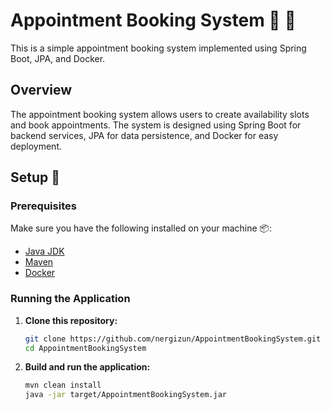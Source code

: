 
<!---
nergizun/nergizun is a ✨ special ✨ repository because its `README.md` (this file) appears on your GitHub profile.
You can click the Preview link to take a look at your changes.
--->


# Appointment Booking System 📅 📌 

This is a simple appointment booking system implemented using Spring Boot, JPA, and Docker.

## Overview

The appointment booking system allows users to create availability slots and book appointments. The system is designed using Spring Boot for backend services, JPA for data persistence, and Docker for easy deployment.

## Setup 🔧

### Prerequisites

Make sure you have the following installed on your machine 📦:

- [Java JDK](https://www.oracle.com/java/technologies/javase-downloads.html)
- [Maven](https://maven.apache.org/download.cgi)
- [Docker](https://www.docker.com/get-started)

### Running the Application

1. **Clone this repository:**

   ```bash
   git clone https://github.com/nergizun/AppointmentBookingSystem.git
   cd AppointmentBookingSystem
2. **Build and run the application:**

   ```bash
   mvn clean install
   java -jar target/AppointmentBookingSystem.jar





